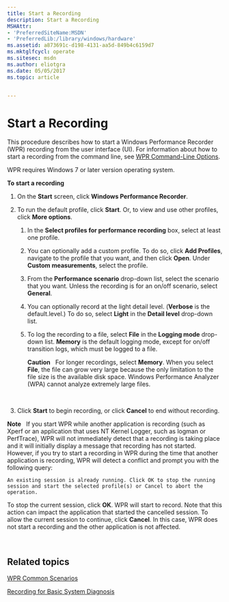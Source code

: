 ```yaml
---
title: Start a Recording
description: Start a Recording
MSHAttr:
- 'PreferredSiteName:MSDN'
- 'PreferredLib:/library/windows/hardware'
ms.assetid: a873691c-d198-4131-aa5d-849b4c6159d7
ms.mktglfcycl: operate
ms.sitesec: msdn
ms.author: eliotgra
ms.date: 05/05/2017
ms.topic: article


---
```


# Start a Recording


This procedure describes how to start a Windows Performance Recorder (WPR) recording from the user interface (UI). For information about how to start a recording from the command line, see [WPR Command-Line Options](wpr-command-line-options.md).

WPR requires Windows 7 or later version operating system.

**To start a recording**

1.  On the **Start** screen, click **Windows Performance Recorder**.

2.  To run the default profile, click **Start**. Or, to view and use other profiles, click **More options**.

    1.  In the **Select profiles for performance recording** box, select at least one profile.

    2.  You can optionally add a custom profile. To do so, click **Add Profiles**, navigate to the profile that you want, and then click **Open**. Under **Custom measurements**, select the profile.

    3.  From the **Performance scenario** drop-down list, select the scenario that you want. Unless the recording is for an on/off scenario, select **General**.

    4.  You can optionally record at the light detail level. (**Verbose** is the default.level.) To do so, select **Light** in the **Detail level** drop-down list.

    5.  To log the recording to a file, select **File** in the **Logging mode** drop-down list. **Memory** is the default logging mode, except for on/off transition logs, which must be logged to a file.

        **Caution**  
        For longer recordings, select **Memory**. When you select **File**, the file can grow very large because the only limitation to the file size is the available disk space. Windows Performance Analyzer (WPA) cannot analyze extremely large files.

         

3.  Click **Start** to begin recording, or click **Cancel** to end without recording.

**Note**  
If you start WPR while another application is recording (such as Xperf or an application that uses NT Kernel Logger, such as logman or PerfTrace), WPR will not immediately detect that a recording is taking place and it will initially display a message that recording has not started. However, if you try to start a recording in WPR during the time that another application is recording, WPR will detect a conflict and prompt you with the following query:

`An existing session is already running. Click OK to stop the running session and start the selected profile(s) or Cancel to abort the operation.`

To stop the current session, click **OK**. WPR will start to record. Note that this action can impact the application that started the cancelled session. To allow the current session to continue, click **Cancel**. In this case, WPR does not start a recording and the other application is not affected.

 

## Related topics


[WPR Common Scenarios](windows-performance-recorder-common-scenarios.md)

[Recording for Basic System Diagnosis](recording-for-basic-system-diagnosis.md)

 

 








